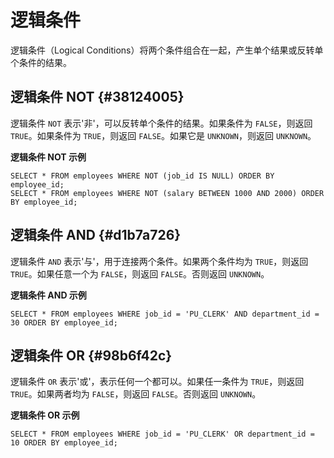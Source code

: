 逻辑条件 
=========================



逻辑条件（Logical Conditions）将两个条件组合在一起，产生单个结果或反转单个条件的结果。

逻辑条件 NOT {#38124005}
--------------------

逻辑条件 `NOT` 表示'非'，可以反转单个条件的结果。如果条件为 `FALSE`，则返回 `TRUE`。如果条件为 `TRUE`，则返回 `FALSE`。如果它是 `UNKNOWN`，则返回 `UNKNOWN`。

**逻辑条件 NOT 示例** 

    SELECT * FROM employees WHERE NOT (job_id IS NULL) ORDER BY employee_id;
    SELECT * FROM employees WHERE NOT (salary BETWEEN 1000 AND 2000) ORDER BY employee_id;



逻辑条件 AND {#d1b7a726}
--------------------

逻辑条件 `AND` 表示'与'，用于连接两个条件。如果两个条件均为 `TRUE`，则返回 `TRUE`。如果任意一个为 `FALSE`，则返回 `FALSE`。否则返回 `UNKNOWN`。

**逻辑条件 AND 示例** 

    SELECT * FROM employees WHERE job_id = 'PU_CLERK' AND department_id = 30 ORDER BY employee_id;



逻辑条件 OR {#98b6f42c}
-------------------

逻辑条件 `OR` 表示'或'，表示任何一个都可以。如果任一条件为 `TRUE`，则返回 `TRUE`。如果两者均为 `FALSE`，则返回 `FALSE`。否则返回 `UNKNOWN`。

**逻辑条件 OR 示例** 

    SELECT * FROM employees WHERE job_id = 'PU_CLERK' OR department_id = 10 ORDER BY employee_id;


